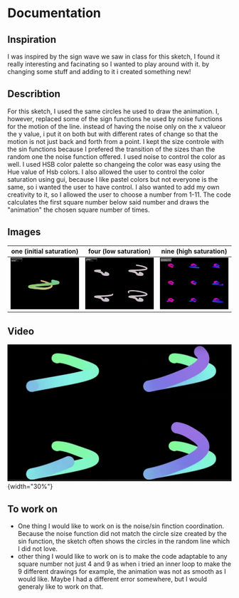 # Documentation
## Inspiration
I was inspired by the sign wave we saw in class for this sketch, I found it really interesting and facinating so I wanted to play around with it. by changing some stuff and adding to it i created something new!
## Describtion
For this sketch, I used the same circles he used to draw the animation. I, however, replaced some of the sign functions he used by noise functions for the motion of the line. instead of having the noise only on the x valueor the y value, i put it on both but with different rates of change so that the motion is not just back and forth from a point. 
I kept the size controle with the sin functions because I prefered the transition of the sizes than the random one the noise function offered.
I used noise to control the color as well. I used HSB color palette so changeing the color was easy using the Hue value of Hsb colors. I also allowed the user to control the color saturation using gui, because I like pastel colors but not everyone is the same, so i wanted the user to have control. 
I also wanted to add my own creativity to it, so I allowed the user to choose a number from 1-11. The code calculates the first square number below said number and draws the "animation" the chosen square number of times.

## Images
one (initial saturation)    |     four (low saturation)  |    nine (high saturation)
:-------------------------:|:-------------------------:|:-------------------------:
![1loop](./bin/data/myPic1.jpg)  |  ![4loops](./bin/data/myPic2.jpg)|  ![9loops](./bin/data/myPic3.jpg)

## Video
[![Video](./bin/data/myPic5.jpg)](https://www.youtube.com/embed/sqYQEgtMAYM "Video"){width="30%"}

## To work on
- One thing I would like to work on is the noise/sin finction coordination. Because the noise function did not match the circle size created by the sin function, the sketch often shows the circles in the random line which I did not love.
- other thing I would like to work on is to make the code adaptable to any square number not just 4 and 9 as when i tried an inner loop to make the 9 different drawings for example, the animation was not as smooth as I would like. Maybe I had a different error somewhere, but I would generaly like to work on that.
